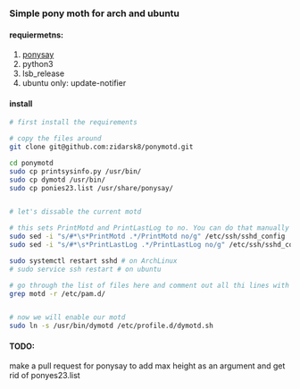 ### Simple pony moth for arch and ubuntu

#### requiermetns:

1. [ponysay](https://github.com/erkin/ponysay "cowsay reimplemention for ponies")
2. python3
3. lsb_release
4. ubuntu only: update-notifier

#### install 

```bash
# first install the requirements

# copy the files around
git clone git@github.com:zidarsk8/ponymotd.git

cd ponymotd
sudo cp printsysinfo.py /usr/bin/
sudo cp dymotd /usr/bin/
sudo cp ponies23.list /usr/share/ponysay/


# let's dissable the current motd

# this sets PrintMotd and PrintLastLog to no. You can do that manually if you want
sudo sed -i "s/#*\s*PrintMotd .*/PrintMotd no/g" /etc/ssh/sshd_config
sudo sed -i "s/#*\s*PrintLastLog .*/PrintLastLog no/g" /etc/ssh/sshd_config

sudo systemctl restart sshd # on ArchLinux
# sudo service ssh restart # on ubuntu

# go through the list of files here and comment out all thi lines with pam_motd.so
grep motd -r /etc/pam.d/


# now we will enable our motd 
sudo ln -s /usr/bin/dymotd /etc/profile.d/dymotd.sh

```

#### TODO: 

make a pull request for ponysay to add max height as an argument and get rid of ponyes23.list
